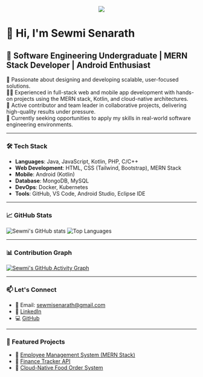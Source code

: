 <p align="center">
  <img src="https://github.com/SE1020-IT2070-OOP-DSA-25/project-sewmi-senarath/issues/7"
</p>

# 👋 Hi, I'm Sewmi Senarath

## 💼 Software Engineering Undergraduate | MERN Stack Developer | Android Enthusiast

🚀 Passionate about designing and developing scalable, user-focused solutions.  
👩‍💻 Experienced in full-stack web and mobile app development with hands-on projects using the MERN stack, Kotlin, and cloud-native architectures.  
🤝 Active contributor and team leader in collaborative projects, delivering high-quality results under pressure.  
🎯 Currently seeking opportunities to apply my skills in real-world software engineering environments.

---

### 🛠 Tech Stack

- **Languages**: Java, JavaScript, Kotlin, PHP, C/C++
- **Web Development**: HTML, CSS (Tailwind, Bootstrap), MERN Stack
- **Mobile**: Android (Kotlin)
- **Database**: MongoDB, MySQL
- **DevOps**: Docker, Kubernetes
- **Tools**: GitHub, VS Code, Android Studio, Eclipse IDE

---

### 📈 GitHub Stats

![Sewmi's GitHub stats](https://github-readme-stats.vercel.app/api?username=sewmi-senarath&show_icons=true&theme=tokyonight)
![Top Languages](https://github-readme-stats.vercel.app/api/top-langs/?username=sewmi-senarath&layout=compact&theme=tokyonight)

---

### 📊 Contribution Graph

[![Sewmi's GitHub Activity Graph](https://github-readme-activity-graph.vercel.app/graph?username=sewmi-senarath&theme=tokyo-night)](https://github.com/sewmi-senarath)

---

### 📫 Let's Connect

- 📧 Email: sewmisenarath@gmail.com  
- 🔗 [LinkedIn](http://www.linkedin.com/in/sewmi-senarath)  
- 💻 [GitHub](https://github.com/sewmi-senarath)

---

### 🌟 Featured Projects

- 🔹 [Employee Management System (MERN Stack)](https://github.com/sewmi-senarath/ITP_Project_Tannoy/tree/employee-manager)  
- 🔹 [Finance Tracker API](https://github.com/sewmi-senarath/FinanceTrackerApp)  
- 🔹 [Cloud-Native Food Order System](https://github.com/ImalAyodya/Cloud-Native-FoodOrderSystem/tree/RestaurantManagment/Order_Mangement_And_Notification_Service)
